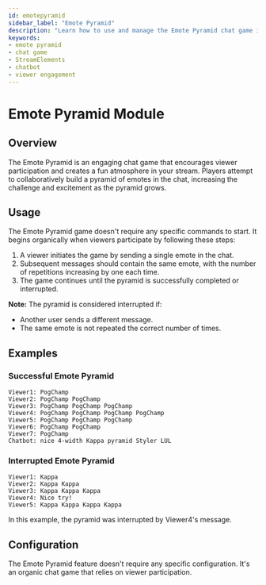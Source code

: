 ```yaml
---
id: emotepyramid
sidebar_label: "Emote Pyramid"
description: "Learn how to use and manage the Emote Pyramid chat game in StreamElements Chatbot. Engage your viewers with this fun and interactive emote-based challenge."
keywords:
- emote pyramid
- chat game
- StreamElements
- chatbot
- viewer engagement
---
```


# Emote Pyramid Module

## Overview

The Emote Pyramid is an engaging chat game that encourages viewer participation and creates a fun atmosphere in your stream. Players attempt to collaboratively build a pyramid of emotes in the chat, increasing the challenge and excitement as the pyramid grows.

## Usage

The Emote Pyramid game doesn't require any specific commands to start. It begins organically when viewers participate by following these steps:

1. A viewer initiates the game by sending a single emote in the chat.
2. Subsequent messages should contain the same emote, with the number of repetitions increasing by one each time.
3. The game continues until the pyramid is successfully completed or interrupted.

**Note:** The pyramid is considered interrupted if:
- Another user sends a different message.
- The same emote is not repeated the correct number of times.

## Examples

### Successful Emote Pyramid

```
Viewer1: PogChamp
Viewer2: PogChamp PogChamp
Viewer3: PogChamp PogChamp PogChamp
Viewer4: PogChamp PogChamp PogChamp PogChamp
Viewer5: PogChamp PogChamp PogChamp
Viewer6: PogChamp PogChamp
Viewer7: PogChamp
Chatbot: nice 4-width Kappa pyramid Styler LUL 
```

### Interrupted Emote Pyramid

```
Viewer1: Kappa
Viewer2: Kappa Kappa
Viewer3: Kappa Kappa Kappa
Viewer4: Nice try!
Viewer5: Kappa Kappa Kappa Kappa
```

In this example, the pyramid was interrupted by Viewer4's message.

## Configuration

The Emote Pyramid feature doesn't require any specific configuration. It's an organic chat game that relies on viewer participation.
